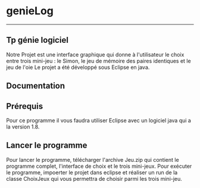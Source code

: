 # genieLog
----------------------------------------------------------
Tp génie logiciel
----------------------------------------------------------

Notre Projet est une interface graphique qui donne à l'utilisateur le choix entre trois mini-jeu : le Simon, le jeu de mémoire des paires identiques et le jeu de l'oie
Le projet a été développé sous Eclipse en java.

Documentation
----------------------------------------------------------

   Prérequis
----------------------------------------------------------

Pour ce programme il vous faudra utiliser Eclipse avec un logiciel java qui a la version 1.8.

   Lancer le programme
----------------------------------------------------------

Pour lancer le programme, télécharger l'archive Jeu.zip qui contient le programme complet, l'interface de choix et le trois mini-jeux.
Pour exécuter le programme, impoerter le projet dans eclipse et réaliser un run de la classe ChoixJeux qui vous permettra de choisir parmi les trois mini-jeu.
